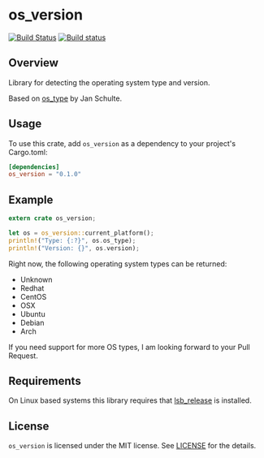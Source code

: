 # os_version

[![Build Status](https://travis-ci.org/DarkEld3r/os_version.svg?branch=master)](https://travis-ci.org/DarkEld3r/os_version)
[![Build status](https://ci.appveyor.com/api/projects/status/7ccw7aupq33we07r?svg=true)](https://ci.appveyor.com/project/DarkEld3r/os-version)

## Overview

Library for detecting the operating system type and version.

Based on [os_type](https://github.com/schultyy/os_type) by Jan Schulte.

## Usage

To use this crate, add `os_version` as a dependency to your project's Cargo.toml:

```toml
[dependencies]
os_version = "0.1.0"
```

## Example

```rust
extern crate os_version;

let os = os_version::current_platform();
println!("Type: {:?}", os.os_type);
println!("Version: {}", os.version);
```

Right now, the following operating system types can be returned:
- Unknown
- Redhat
- CentOS
- OSX
- Ubuntu
- Debian
- Arch

If you need support for more OS types, I am looking forward to your Pull Request.

## Requirements

On Linux based systems this library requires that [lsb_release](http://refspecs.linuxbase.org/LSB_2.0.1/LSB-PDA/LSB-PDA/lsbrelease.html) is installed.

## License

`os_version` is licensed under the MIT license. See [LICENSE](https://github.com/darkeld3r/os_version/blob/master/LICENSE) for the details.
